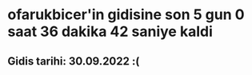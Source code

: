 # ofarukbicer'in gidisine son 5 gun 0 saat 36 dakika 42 saniye kaldi

## Gidis tarihi: 30.09.2022 :(